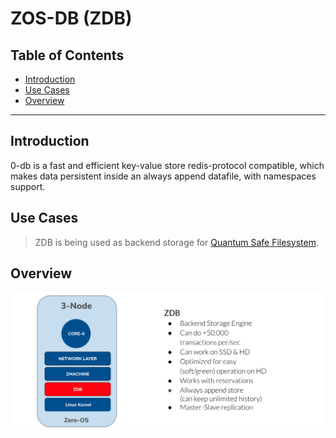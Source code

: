 <h1> ZOS-DB (ZDB) </h1>

<h2>Table of Contents</h2>

- [Introduction](#introduction)
- [Use Cases](#use-cases)
- [Overview](#overview)

***

## Introduction

0-db is a fast and efficient key-value store redis-protocol compatible, which makes data persistent inside an always append datafile, with namespaces support.

## Use Cases

> ZDB is being used as backend storage for [Quantum Safe Filesystem](./qsfs.md).

## Overview

![](img/zdb_arch.jpg)
